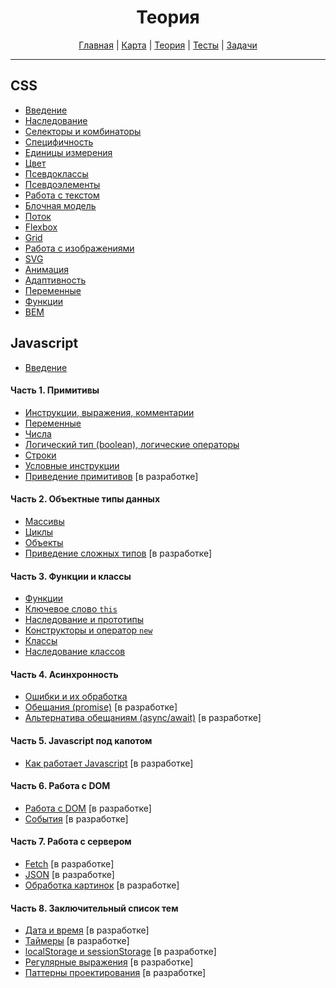 <div align="center">

# Теория

[Главная](https://github.com/dollaween/junior-roadmap/)
|
[Карта](/roadmap/README.md)
|
[Теория](/theory/README.md)
|
[Тесты](/tests/README.md)
|
[Задачи](/tasks/README.md)

</div>

---

## CSS

* [Введение](./css/introduction.md)
* [Наследование](./css/inheritance.md)
* [Селекторы и комбинаторы](./css/selectors.md)
* [Специфичность](./css/specificity.md)
* [Единицы измерения](./css/units.md)
* [Цвет](./css/colors.md)
* [Псевдоклассы](./css/pseudo-classes.md)
* [Псевдоэлементы](./css/pseudo-elements.md)
* [Работа с текстом](./css/text.md)
* [Блочная модель](./css/box-model.md)
* [Поток](./css/flow.md)
* [Flexbox](./css/flexbox.md)
* [Grid](./css/grid.md)
* [Работа с изображениями](./css/images.md)
* [SVG](./css/svg.md)
* [Анимация](./css/animation.md)
* [Адаптивность](./css/adaptive.md)
* [Переменные](./css/variables.md)
* [Функции](./css/functions.md)
* [BEM](./css/bem.md)

## Javascript

* [Введение](./introduction.md)

#### Часть 1. Примитивы
* [Инструкции, выражения, комментарии](./statements.md)
* [Переменные](./variables.md)
* [Числа](./number.md)
* [Логический тип (boolean), логические операторы](./boolean.md)
* [Строки](./string.md)
* [Условные инструкции](./condition.md)
* [Приведение примитивов](./primitive-coercion.md) [в разработке]

#### Часть 2. Объектные типы данных
* [Массивы](./array.md)
* [Циклы](./loops.md)
* [Объекты](./object.md)
* [Приведение сложных типов](./type-coercion.md) [в разработке]

#### Часть 3. Функции и классы
* [Функции](./function.md)
* [Ключевое слово `this`](./this.md)
* [Наследование и прототипы](./prototype.md)
* [Конструкторы и оператор `new`](./constructor.md)
* [Классы](./class.md)
* [Наследование классов](./class-inheritance.md)

#### Часть 4. Асинхронность
* [Ошибки и их обработка](./error.md)
* [Обещания (promise)](./promise.md) [в разработке]
* [Альтернатива обещаниям (async/await)](./async-await.md) [в разработке]

#### Часть 5. Javascript под капотом
* [Как работает Javascript](./how-it-works.md) [в разработке]

#### Часть 6. Работа с DOM
* [Работа с DOM](./dom.md) [в разработке]
* [События](./event.md) [в разработке]

#### Часть 7. Работа с сервером
* [Fetch](./fetch.md) [в разработке]
* [JSON](./json.md) [в разработке]
* [Обработка картинок](./file.md) [в разработке]

#### Часть 8. Заключительный список тем
* [Дата и время](./date.md) [в разработке]
* [Таймеры](./timer.md) [в разработке]
* [localStorage и sessionStorage](./local-storage.md) [в разработке]
* [Регулярные выражения](./regexp.md) [в разработке]
* [Паттерны проектирования](./pattern.md) [в разработке]
